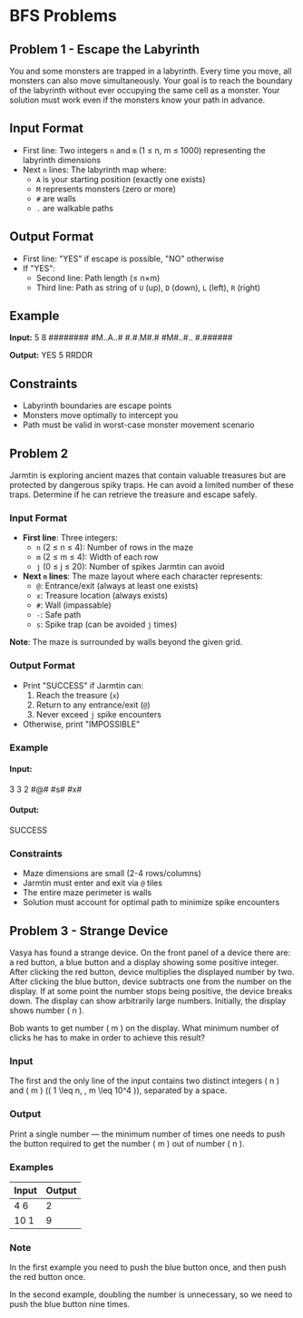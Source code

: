 # BFS Problems
## Problem 1 - Escape the Labyrinth

You and some monsters are trapped in a labyrinth. Every time you move, all monsters can also move simultaneously. Your goal is to reach the boundary of the labyrinth without ever occupying the same cell as a monster. Your solution must work even if the monsters know your path in advance.

## Input Format

- First line: Two integers `n` and `m` (1 ≤ n, m ≤ 1000) representing the labyrinth dimensions
- Next `n` lines: The labyrinth map where:
  - `A` is your starting position (exactly one exists)
  - `M` represents monsters (zero or more)
  - `#` are walls
  - `.` are walkable paths

## Output Format

- First line: "YES" if escape is possible, "NO" otherwise
- If "YES":
  - Second line: Path length (≤ n×m)
  - Third line: Path as string of `U` (up), `D` (down), `L` (left), `R` (right)

## Example
**Input:**
5 8
########
#M..A..#
#.#.M#.#
#M#..#..
#.######

**Output:**
YES
5
RRDDR

## Constraints
- Labyrinth boundaries are escape points
- Monsters move optimally to intercept you
- Path must be valid in worst-case monster movement scenario

## Problem 2 
Jarmtin is exploring ancient mazes that contain valuable treasures but are protected by dangerous spiky traps. He can avoid a limited number of these traps. Determine if he can retrieve the treasure and escape safely.

### Input Format

- **First line**: Three integers:
  - `n` (2 ≤ n ≤ 4): Number of rows in the maze
  - `m` (2 ≤ m ≤ 4): Width of each row
  - `j` (0 ≤ j ≤ 20): Number of spikes Jarmtin can avoid
- **Next `n` lines**: The maze layout where each character represents:
  - `@`: Entrance/exit (always at least one exists)
  - `x`: Treasure location (always exists)
  - `#`: Wall (impassable)
  - `-`: Safe path
  - `s`: Spike trap (can be avoided `j` times)

**Note**: The maze is surrounded by walls beyond the given grid.

### Output Format

- Print "SUCCESS" if Jarmtin can:
  1. Reach the treasure (`x`)
  2. Return to any entrance/exit (`@`)
  3. Never exceed `j` spike encounters
- Otherwise, print "IMPOSSIBLE"

### Example

#### Input:
3 3 2
#@#
#s#
#x#

#### Output:
SUCCESS

### Constraints

- Maze dimensions are small (2-4 rows/columns)
- Jarmtin must enter and exit via `@` tiles
- The entire maze perimeter is walls
- Solution must account for optimal path to minimize spike encounters

## Problem 3 - Strange Device

Vasya has found a strange device. On the front panel of a device there are: a red button, a blue button and a display showing some positive integer. After clicking the red button, device multiplies the displayed number by two. After clicking the blue button, device subtracts one from the number on the display. If at some point the number stops being positive, the device breaks down. The display can show arbitrarily large numbers. Initially, the display shows number \( n \).

Bob wants to get number \( m \) on the display. What minimum number of clicks he has to make in order to achieve this result?

### Input

The first and the only line of the input contains two distinct integers \( n \) and \( m \) (\( 1 \leq n, \, m \leq 10^4 \)), separated by a space.

### Output

Print a single number — the minimum number of times one needs to push the button required to get the number \( m \) out of number \( n \).

### Examples

| Input    | Output |
|----------|--------|
| 4 6      | 2      |
| 10 1     | 9      |

### Note

In the first example you need to push the blue button once, and then push the red button once.

In the second example, doubling the number is unnecessary, so we need to push the blue button nine times.

